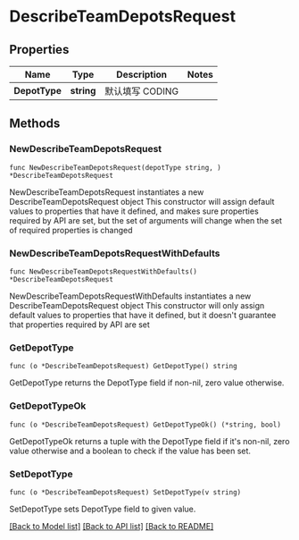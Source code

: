 # DescribeTeamDepotsRequest

## Properties

Name | Type | Description | Notes
------------ | ------------- | ------------- | -------------
**DepotType** | **string** | 默认填写 CODING | 

## Methods

### NewDescribeTeamDepotsRequest

`func NewDescribeTeamDepotsRequest(depotType string, ) *DescribeTeamDepotsRequest`

NewDescribeTeamDepotsRequest instantiates a new DescribeTeamDepotsRequest object
This constructor will assign default values to properties that have it defined,
and makes sure properties required by API are set, but the set of arguments
will change when the set of required properties is changed

### NewDescribeTeamDepotsRequestWithDefaults

`func NewDescribeTeamDepotsRequestWithDefaults() *DescribeTeamDepotsRequest`

NewDescribeTeamDepotsRequestWithDefaults instantiates a new DescribeTeamDepotsRequest object
This constructor will only assign default values to properties that have it defined,
but it doesn't guarantee that properties required by API are set

### GetDepotType

`func (o *DescribeTeamDepotsRequest) GetDepotType() string`

GetDepotType returns the DepotType field if non-nil, zero value otherwise.

### GetDepotTypeOk

`func (o *DescribeTeamDepotsRequest) GetDepotTypeOk() (*string, bool)`

GetDepotTypeOk returns a tuple with the DepotType field if it's non-nil, zero value otherwise
and a boolean to check if the value has been set.

### SetDepotType

`func (o *DescribeTeamDepotsRequest) SetDepotType(v string)`

SetDepotType sets DepotType field to given value.



[[Back to Model list]](../README.md#documentation-for-models) [[Back to API list]](../README.md#documentation-for-api-endpoints) [[Back to README]](../README.md)


